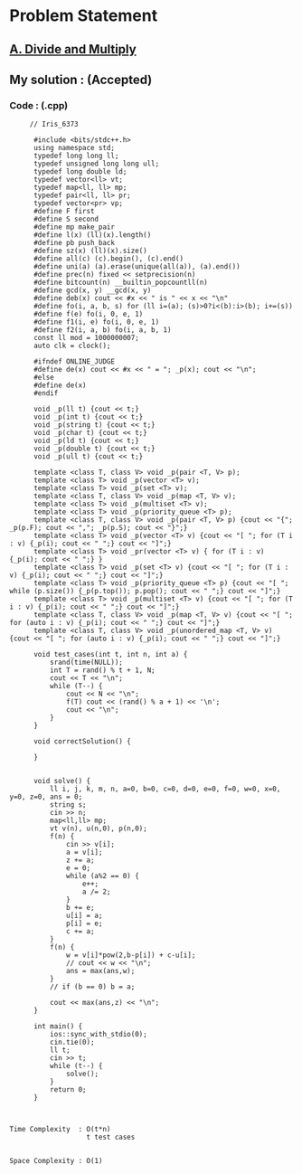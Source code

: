# Problem Statement

## [A. Divide and Multiply](https://codeforces.com/contest/1609/problem/A)


## My solution :  (Accepted)

    
  
        
   ### Code : (.cpp)  
      
         // Iris_6373
 
          #include <bits/stdc++.h>
          using namespace std;
          typedef long long ll;
          typedef unsigned long long ull;
          typedef long double ld;
          typedef vector<ll> vt;
          typedef map<ll, ll> mp;
          typedef pair<ll, ll> pr;
          typedef vector<pr> vp;
          #define F first
          #define S second
          #define mp make_pair
          #define l(x) (ll)(x).length()
          #define pb push_back
          #define sz(x) (ll)(x).size()
          #define all(c) (c).begin(), (c).end()
          #define uni(a) (a).erase(unique(all(a)), (a).end())
          #define prec(n) fixed << setprecision(n)
          #define bitcount(n) __builtin_popcountll(n)
          #define gcd(x, y) __gcd(x, y)
          #define deb(x) cout << #x << " is " << x << "\n"
          #define fo(i, a, b, s) for (ll i=(a); (s)>0?i<(b):i>(b); i+=(s))
          #define f(e) fo(i, 0, e, 1)
          #define f1(i, e) fo(i, 0, e, 1)
          #define f2(i, a, b) fo(i, a, b, 1)
          const ll mod = 1000000007;
          auto clk = clock();

          #ifndef ONLINE_JUDGE
          #define de(x) cout << #x << " = "; _p(x); cout << "\n";
          #else
          #define de(x)
          #endif

          void _p(ll t) {cout << t;}
          void _p(int t) {cout << t;}
          void _p(string t) {cout << t;}
          void _p(char t) {cout << t;}
          void _p(ld t) {cout << t;}
          void _p(double t) {cout << t;}
          void _p(ull t) {cout << t;}

          template <class T, class V> void _p(pair <T, V> p);
          template <class T> void _p(vector <T> v);
          template <class T> void _p(set <T> v);
          template <class T, class V> void _p(map <T, V> v);
          template <class T> void _p(multiset <T> v);
          template <class T> void _p(priority_queue <T> p);
          template <class T, class V> void _p(pair <T, V> p) {cout << "{"; _p(p.F); cout << ","; _p(p.S); cout << "}";}
          template <class T> void _p(vector <T> v) {cout << "[ "; for (T i : v) {_p(i); cout << " ";} cout << "]";}
          template <class T> void _pr(vector <T> v) { for (T i : v) {_p(i); cout << " ";} }
          template <class T> void _p(set <T> v) {cout << "[ "; for (T i : v) {_p(i); cout << " ";} cout << "]";}
          template <class T> void _p(priority_queue <T> p) {cout << "[ "; while (p.size()) {_p(p.top()); p.pop(); cout << " ";} cout << "]";}
          template <class T> void _p(multiset <T> v) {cout << "[ "; for (T i : v) {_p(i); cout << " ";} cout << "]";}
          template <class T, class V> void _p(map <T, V> v) {cout << "[ "; for (auto i : v) {_p(i); cout << " ";} cout << "]";}
          template <class T, class V> void _p(unordered_map <T, V> v) {cout << "[ "; for (auto i : v) {_p(i); cout << " ";} cout << "]";}

          void test_cases(int t, int n, int a) {
              srand(time(NULL));
              int T = rand() % t + 1, N;
              cout << T << "\n";
              while (T--) {
                  cout << N << "\n";
                  f(T) cout << (rand() % a + 1) << '\n';
                  cout << "\n";
              }
          }

          void correctSolution() {

          }


          void solve() {  
              ll i, j, k, m, n, a=0, b=0, c=0, d=0, e=0, f=0, w=0, x=0, y=0, z=0, ans = 0;
              string s;
              cin >> n;
              map<ll,ll> mp;
              vt v(n), u(n,0), p(n,0);
              f(n) {
                  cin >> v[i];
                  a = v[i];
                  z += a;
                  e = 0;
                  while (a%2 == 0) {
                      e++;
                      a /= 2;
                  }
                  b += e;
                  u[i] = a;
                  p[i] = e;
                  c += a;
              }
              f(n) {
                  w = v[i]*pow(2,b-p[i]) + c-u[i];
                  // cout << w << "\n";
                  ans = max(ans,w);
              }
              // if (b == 0) b = a;

              cout << max(ans,z) << "\n";
          }

          int main() {
              ios::sync_with_stdio(0);
              cin.tie(0);
              ll t;
              cin >> t;
              while (t--) {
                  solve();
              }
              return 0;
          }   



    Time Complexity  : O(t*n)
                       t test cases
                       

    Space Complexity : O(1)  
                       
   
  
  
